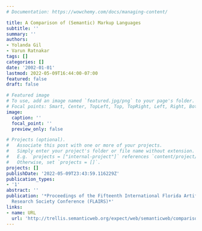```yaml
---
# Documentation: https://wowchemy.com/docs/managing-content/

title: A Comparison of (Semantic) Markup Languages
subtitle: ''
summary: ''
authors:
- Yolanda Gil
- Varun Ratnakar
tags: []
categories: []
date: '2002-01-01'
lastmod: 2022-05-09T16:44:00-07:00
featured: false
draft: false

# Featured image
# To use, add an image named `featured.jpg/png` to your page's folder.
# Focal points: Smart, Center, TopLeft, Top, TopRight, Left, Right, BottomLeft, Bottom, BottomRight.
image:
  caption: ''
  focal_point: ''
  preview_only: false

# Projects (optional).
#   Associate this post with one or more of your projects.
#   Simply enter your project's folder or file name without extension.
#   E.g. `projects = ["internal-project"]` references `content/project/deep-learning/index.md`.
#   Otherwise, set `projects = []`.
projects: []
publishDate: '2022-05-09T23:43:59.116229Z'
publication_types:
- '1'
abstract: ''
publication: '*Proceedings of the Fifteenth International Florida Artificial Intelligence
  Research Society Conference (FLAIRS)*'
links:
- name: URL
  url: 'http://trellis.semanticweb.org/expect/web/semanticweb/comparison.html '
---
```

